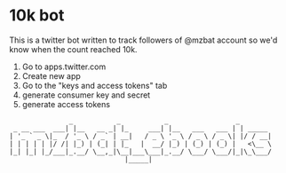 # 10k bot

This is a twitter bot written to track followers of @mzbat account
so we'd know when the count reached 10k. 

1. Go to apps.twitter.com
2. Create new app
3. Go to the "keys and access tokens" tab
4. generate consumer key and secret
5. generate access tokens

```
               _           _           _                 _        
 _ __ ___  ___| |__   __ _| |_     ___| |__   ___   ___ | | _____ 
| '_ ` _ \|_  / '_ \ / _` | __|   / _ \ '_ \ / _ \ / _ \| |/ / __|
| | | | | |/ /| |_) | (_| | |_   |  __/ |_) | (_) | (_) |   <\__ \
|_| |_| |_/___|_.__/ \__,_|\__|___\___|_.__/ \___/ \___/|_|\_\___/
                             |_____|                              

```

